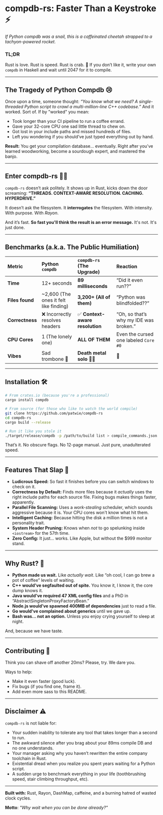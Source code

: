 # compdb-rs: Faster Than a Keystroke ⚡

*If Python compdb was a snail, this is a caffeinated cheetah strapped to a tachyon-powered rocket.*

### TL;DR

Rust is love. Rust is speed. Rust is crab. 🦀
If you don’t like it, write your own `compdb` in Haskell and wait until 2047 for it to compile.

-----

## The Tragedy of Python Compdb 😢

Once upon a time, someone thought: *“You know what we need? A single-threaded Python script to crawl a multi-million-line C++ codebase.”* And it worked. Sort of. If by "worked" you mean:

  * Took longer than your CI pipeline to run a coffee errand.
  * Gave your 32-core CPU one sad little thread to chew on.
  * Got lost in your include paths and missed hundreds of files.
  * Left you wondering if you should’ve just typed everything out by hand.

**Result:** You get your compilation database… eventually. Right after you’ve learned woodworking, become a sourdough expert, and mastered the banjo.

-----

## Enter compdb-rs 🎩✨

`compdb-rs` doesn’t ask politely. It shows up in Rust, kicks down the door screaming:
**“THREADS. CONTEXT-AWARE RESOLUTION. CACHING. HYPERDRIVE.”**

It doesn’t ask the filesystem.
It **interrogates** the filesystem. With intensity. With purpose. With *Rayon*.

And it’s fast. **So fast you'll think the result is an error message.** It's not. It's just done.

-----

## Benchmarks (a.k.a. The Public Humiliation)

| Metric | Python `compdb` | `compdb-rs` (The Upgrade) | Reaction |
| :--- | :--- | :--- | :--- |
| **Time** | 12+ seconds | **89 milliseconds** | “Did it even run??” |
| **Files found** | \~2,600 (The ones it felt like finding) | **3,200+ (All of them)** | “Python was blindfolded??” |
| **Correctness**| ❌ Incorrectly resolves headers | ✅ **Context-aware resolution** | “Oh, so that’s why my IDE was broken.” |
| **CPU Cores** | 1 (The lonely one) | **ALL OF THEM** | Even the cursed one labeled `Core #0` |
| **Vibes** | Sad trombone 🎺 | **Death metal solo 🎸🔥** | 🤘 |

-----

## Installation 🛠️

```bash
# From crates.io (because you're a professional)
cargo install compdb

# From source (for those who like to watch the world compile)
git clone https://github.com/patwie/compdb-rs
cd compdb-rs
cargo build --release

# Run it like you stole it
./target/release/compdb -p /path/to/build list > compile_commands.json
```

That’s it. No obscure flags. No 12-page manual. Just pure, unadulterated speed.

-----

## Features That Slap 🎉

  * **Ludicrous Speed:** So fast it finishes before you can switch windows to check on it.
  * **Correctness by Default:** Finds more files because it *actually* uses the right include paths for each source file. Fixing bugs makes things faster, apparently.
  * **Parallel File Scanning:** Uses a *work-stealing* scheduler, which sounds aggressive because it is. Your CPU cores won't know what hit them.
  * **Intelligent Caching:** Because hitting the disk a million times is not a personality trait.
  * **System Header Pruning:** Knows when *not* to go spelunking inside `<iostream>` for the 57th time.
  * **Zero Config:** It just… works. Like Apple, but without the $999 monitor stand.

-----

## Why Rust? 🦀

  * **Python made us wait.** Like *actually wait*. Like “oh cool, I can go brew a pot of coffee” levels of waiting.
  * **C++ would’ve segfaulted out of spite.** You know it, I know it, the core dump knows it.
  * **Java would’ve required 47 XML config files** and a PhD in “AbstractSingletonProxyFactoryBean.”
  * **Node.js would’ve spawned 400MB of dependencies** just to read a file.
  * **Go would've complained about generics** until we gave up.
  * **Bash was… not an option.** Unless you enjoy crying yourself to sleep at night.

And, because we have taste.

-----

## Contributing 👐

Think you can shave off another 20ms? Please, try. We dare you.

Ways to help:

  * Make it even faster (good luck).
  * Fix bugs (if you find one, frame it).
  * Add even more sass to this README.

-----

## Disclaimer ⚠️

`compdb-rs` is not liable for:

  * Your sudden inability to tolerate any tool that takes longer than a second to run.
  * The awkward silence after you brag about your 89ms compile DB and no one understands.
  * Your manager asking why you haven’t rewritten the entire company toolchain in Rust.
  * Existential dread when you realize you spent years waiting for a Python script.
  * A sudden urge to benchmark everything in your life (toothbrushing speed, stair climbing throughput, etc).

-----

**Built with:** Rust, Rayon, DashMap, caffeine, and a burning hatred of wasted clock cycles.

**Motto**: *"Why wait when you can be done already?"*
